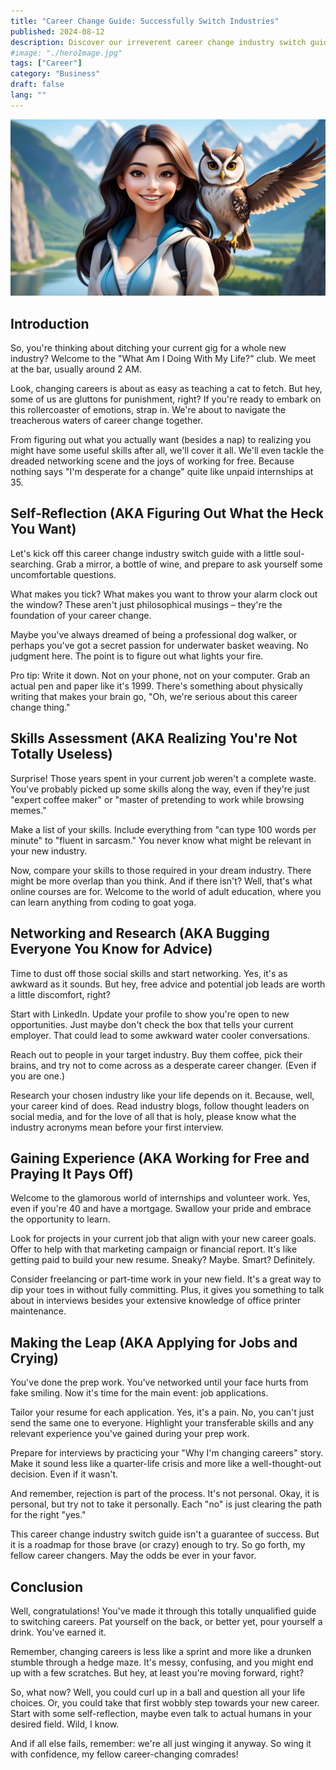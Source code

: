 ```yaml
---
title: "Career Change Guide: Successfully Switch Industries"
published: 2024-08-12
description: Discover our irreverent career change industry switch guide. Learn to navigate self-reflection, skills assessment, networking, and making the big leap.
#image: "./heroImage.jpg"
tags: ["Career"]
category: "Business"
draft: false
lang: ""
---
```


![Hero Image](./heroImage.jpg)

## Introduction

So, you're thinking about ditching your current gig for a whole new industry? Welcome to the "What Am I Doing With My Life?" club. We meet at the bar, usually around 2 AM.

Look, changing careers is about as easy as teaching a cat to fetch. But hey, some of us are gluttons for punishment, right? If you're ready to embark on this rollercoaster of emotions, strap in. We're about to navigate the treacherous waters of career change together.


From figuring out what you actually want (besides a nap) to realizing you might have some useful skills after all, we'll cover it all. We'll even tackle the dreaded networking scene and the joys of working for free. Because nothing says "I'm desperate for a change" quite like unpaid internships at 35.

## Self-Reflection (AKA Figuring Out What the Heck You Want)

Let's kick off this career change industry switch guide with a little soul-searching. Grab a mirror, a bottle of wine, and prepare to ask yourself some uncomfortable questions.

What makes you tick? What makes you want to throw your alarm clock out the window? These aren't just philosophical musings – they're the foundation of your career change.

Maybe you've always dreamed of being a professional dog walker, or perhaps you've got a secret passion for underwater basket weaving. No judgment here. The point is to figure out what lights your fire.

Pro tip: Write it down. Not on your phone, not on your computer. Grab an actual pen and paper like it's 1999. There's something about physically writing that makes your brain go, "Oh, we're serious about this career change thing."

## Skills Assessment (AKA Realizing You're Not Totally Useless)

Surprise! Those years spent in your current job weren't a complete waste. You've probably picked up some skills along the way, even if they're just "expert coffee maker" or "master of pretending to work while browsing memes."

Make a list of your skills. Include everything from "can type 100 words per minute" to "fluent in sarcasm." You never know what might be relevant in your new industry.

Now, compare your skills to those required in your dream industry. There might be more overlap than you think. And if there isn't? Well, that's what online courses are for. Welcome to the world of adult education, where you can learn anything from coding to goat yoga.

## Networking and Research (AKA Bugging Everyone You Know for Advice)

Time to dust off those social skills and start networking. Yes, it's as awkward as it sounds. But hey, free advice and potential job leads are worth a little discomfort, right?

Start with LinkedIn. Update your profile to show you're open to new opportunities. Just maybe don't check the box that tells your current employer. That could lead to some awkward water cooler conversations.

Reach out to people in your target industry. Buy them coffee, pick their brains, and try not to come across as a desperate career changer. (Even if you are one.)

Research your chosen industry like your life depends on it. Because, well, your career kind of does. Read industry blogs, follow thought leaders on social media, and for the love of all that is holy, please know what the industry acronyms mean before your first interview.

## Gaining Experience (AKA Working for Free and Praying It Pays Off)

Welcome to the glamorous world of internships and volunteer work. Yes, even if you're 40 and have a mortgage. Swallow your pride and embrace the opportunity to learn.

Look for projects in your current job that align with your new career goals. Offer to help with that marketing campaign or financial report. It's like getting paid to build your new resume. Sneaky? Maybe. Smart? Definitely.

Consider freelancing or part-time work in your new field. It's a great way to dip your toes in without fully committing. Plus, it gives you something to talk about in interviews besides your extensive knowledge of office printer maintenance.

## Making the Leap (AKA Applying for Jobs and Crying)

You've done the prep work. You've networked until your face hurts from fake smiling. Now it's time for the main event: job applications.

Tailor your resume for each application. Yes, it's a pain. No, you can't just send the same one to everyone. Highlight your transferable skills and any relevant experience you've gained during your prep work.

Prepare for interviews by practicing your "Why I'm changing careers" story. Make it sound less like a quarter-life crisis and more like a well-thought-out decision. Even if it wasn't.

And remember, rejection is part of the process. It's not personal. Okay, it is personal, but try not to take it personally. Each "no" is just clearing the path for the right "yes."

This career change industry switch guide isn't a guarantee of success. But it is a roadmap for those brave (or crazy) enough to try. So go forth, my fellow career changers. May the odds be ever in your favor.

## Conclusion

Well, congratulations! You've made it through this totally unqualified guide to switching careers. Pat yourself on the back, or better yet, pour yourself a drink. You've earned it.

Remember, changing careers is less like a sprint and more like a drunken stumble through a hedge maze. It's messy, confusing, and you might end up with a few scratches. But hey, at least you're moving forward, right?

So, what now? Well, you could curl up in a ball and question all your life choices. Or, you could take that first wobbly step towards your new career. Start with some self-reflection, maybe even talk to actual humans in your desired field. Wild, I know.

And if all else fails, remember: we're all just winging it anyway. So wing it with confidence, my fellow career-changing comrades!
